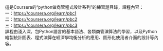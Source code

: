 這是Coursera的“python做商管程式設計系列”的練習題目錄，課程內容：</br>
一：https://coursera.org/learn/pbc1</br>
二：https://coursera.org/learn/pbc2</br>
三：https://coursera.org/learn/pbc3</br>
課程由淺入深，包Python語言的基本語法、各類商管演算法的學習，以及Python 繪製統計圖表、程式演算在經濟學均衡分析的應用、圖形化使用者介面的設計等內容。
